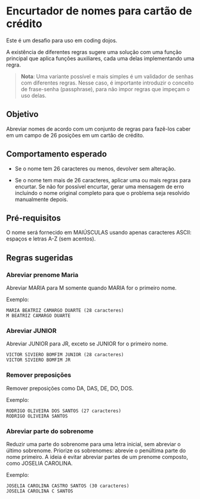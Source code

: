 # Encurtador de nomes para cartão de crédito

Este é um desafio para uso em coding dojos.

A existência de diferentes regras sugere uma solução
com uma função principal que aplica funções auxiliares,
cada uma delas implementando uma regra.

> **Nota**: Uma variante possível e mais simples é
um validador de senhas com diferentes regras.
Nesse caso, é importante introduzir o conceito
de frase-senha (passphrase), para não impor regras
que impeçam o uso delas.

## Objetivo

Abreviar nomes de acordo com um conjunto de regras
para fazê-los caber em um campo de 26 posições em
um cartão de crédito.

## Comportamento esperado

* Se o nome tem 26 caracteres ou menos, devolver sem alteração.

* Se o nome tem mais de 26 caracteres, aplicar uma ou mais regras para encurtar.
Se não for possível encurtar, gerar uma mensagem de
erro incluindo o nome original completo para que o problema seja resolvido manualmente depois.

## Pré-requisitos

O nome será fornecido em MAIÚSCULAS usando apenas caracteres ASCII:
espaços e letras A-Z (sem acentos).

## Regras sugeridas

### Abreviar prenome Maria

Abreviar MARIA para M somente quando MARIA for o primeiro nome.

Exemplo:

```
MARIA BEATRIZ CAMARGO DUARTE (28 caracteres)
M BEATRIZ CAMARGO DUARTE
```

### Abreviar JUNIOR

Abreviar JUNIOR para JR, exceto se JUNIOR for o primeiro nome.

```
VICTOR SIVIERO BOMFIM JUNIOR (28 caracteres)
VICTOR SIVIERO BOMFIM JR
```

### Remover preposições

Remover preposições como DA, DAS, DE, DO, DOS.

Exemplo:

```
RODRIGO OLIVEIRA DOS SANTOS (27 caracteres)
RODRIGO OLIVEIRA SANTOS
```

### Abreviar parte do sobrenome

Reduzir uma parte do sobrenome para uma letra inicial,
sem abreviar o último sobrenome.
Priorize os sobrenomes: abrevie o penúltima parte do nome primeiro.
A ideia é evitar abreviar partes de um prenome composto, como
JOSELIA CAROLINA.

Exemplo:

```
JOSELIA CAROLINA CASTRO SANTOS (30 caracteres)
JOSELIA CAROLINA C SANTOS
```

